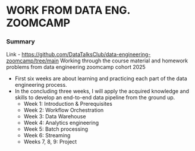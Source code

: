 # WORK FROM DATA ENG. ZOOMCAMP
### Summary

Link - https://github.com/DataTalksClub/data-engineering-zoomcamp/tree/main
Working through the course material and homework problems from data engineering zoomcamp cohort 2025

- First six weeks are about learning and practicing each part of the data engineering process.
- In the concluding three weeks, I will apply the acquired knowledge and skills to develop an end-to-end data pipeline from the ground up.
  * Week 1: Introduction & Prerequisites
  * Week 2: Workflow Orchestration
  * Week 3: Data Warehouse
  * Week 4: Analytics engineering
  * Week 5: Batch processing
  * Week 6: Streaming
  * Weeks 7, 8, 9: Project
